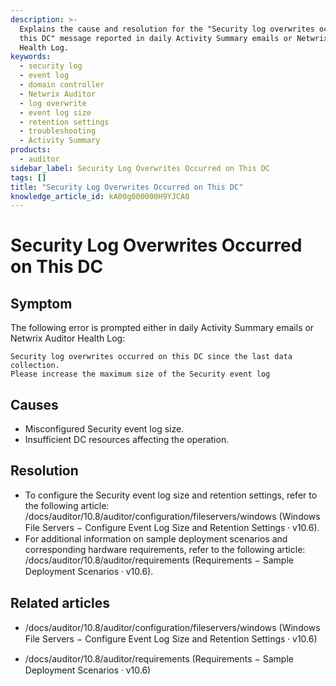 ```yaml
---
description: >-
  Explains the cause and resolution for the "Security log overwrites occurred on
  this DC" message reported in daily Activity Summary emails or Netwrix Auditor
  Health Log.
keywords:
  - security log
  - event log
  - domain controller
  - Netwrix Auditor
  - log overwrite
  - event log size
  - retention settings
  - troubleshooting
  - Activity Summary
products:
  - auditor
sidebar_label: Security Log Overwrites Occurred on This DC
tags: []
title: "Security Log Overwrites Occurred on This DC"
knowledge_article_id: kA00g000000H9YJCA0
---
```


# Security Log Overwrites Occurred on This DC

## Symptom

The following error is prompted either in daily Activity Summary emails or Netwrix Auditor Health Log:

```
Security log overwrites occurred on this DC since the last data collection.
Please increase the maximum size of the Security event log
```

## Causes

- Misconfigured Security event log size.
- Insufficient DC resources affecting the operation.

## Resolution

- To configure the Security event log size and retention settings, refer to the following article: /docs/auditor/10.8/auditor/configuration/fileservers/windows (Windows File Servers − Configure Event Log Size and Retention Settings ⸱ v10.6).
- For additional information on sample deployment scenarios and corresponding hardware requirements, refer to the following article: /docs/auditor/10.8/auditor/requirements (Requirements − Sample Deployment Scenarios ⸱ v10.6).

## Related articles

- /docs/auditor/10.8/auditor/configuration/fileservers/windows (Windows File Servers − Configure Event Log Size and Retention Settings ⸱ v10.6)

- /docs/auditor/10.8/auditor/requirements (Requirements − Sample Deployment Scenarios ⸱ v10.6)
